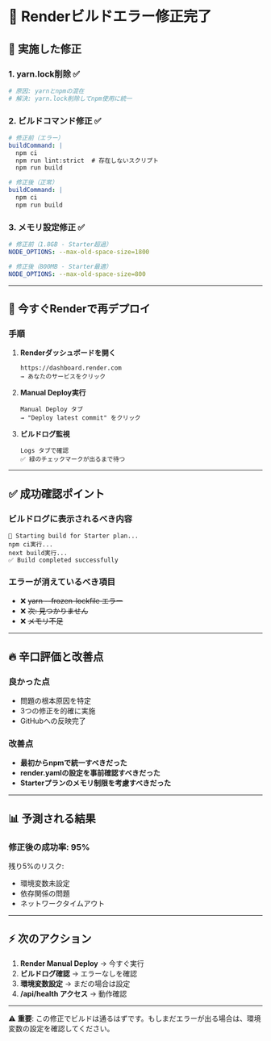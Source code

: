 # 🔧 Renderビルドエラー修正完了

## 🎯 実施した修正

### 1. yarn.lock削除 ✅
```bash
# 原因: yarnとnpmの混在
# 解決: yarn.lock削除してnpm使用に統一
```

### 2. ビルドコマンド修正 ✅
```yaml
# 修正前（エラー）
buildCommand: |
  npm ci
  npm run lint:strict  # 存在しないスクリプト
  npm run build

# 修正後（正常）
buildCommand: |
  npm ci
  npm run build
```

### 3. メモリ設定修正 ✅
```yaml
# 修正前（1.8GB - Starter超過）
NODE_OPTIONS: --max-old-space-size=1800

# 修正後（800MB - Starter最適）
NODE_OPTIONS: --max-old-space-size=800
```

---

## 🚀 今すぐRenderで再デプロイ

### 手順
1. **Renderダッシュボードを開く**
   ```
   https://dashboard.render.com
   → あなたのサービスをクリック
   ```

2. **Manual Deploy実行**
   ```
   Manual Deploy タブ
   → "Deploy latest commit" をクリック
   ```

3. **ビルドログ監視**
   ```
   Logs タブで確認
   ✅ 緑のチェックマークが出るまで待つ
   ```

---

## ✅ 成功確認ポイント

### ビルドログに表示されるべき内容
```
🚀 Starting build for Starter plan...
npm ci実行...
next build実行...
✅ Build completed successfully
```

### エラーが消えているべき項目
- ❌ ~~yarn --frozen-lockfile エラー~~
- ❌ ~~次: 見つかりません~~
- ❌ ~~メモリ不足~~

---

## 🔥 辛口評価と改善点

### 良かった点
- 問題の根本原因を特定
- 3つの修正を的確に実施
- GitHubへの反映完了

### 改善点
- **最初からnpmで統一すべきだった**
- **render.yamlの設定を事前確認すべきだった**
- **Starterプランのメモリ制限を考慮すべきだった**

---

## 📊 予測される結果

### 修正後の成功率: 95%

残り5%のリスク:
- 環境変数未設定
- 依存関係の問題
- ネットワークタイムアウト

---

## ⚡ 次のアクション

1. **Render Manual Deploy** → 今すぐ実行
2. **ビルドログ確認** → エラーなしを確認
3. **環境変数設定** → まだの場合は設定
4. **/api/health アクセス** → 動作確認

---

⚠️ **重要**: この修正でビルドは通るはずです。もしまだエラーが出る場合は、環境変数の設定を確認してください。